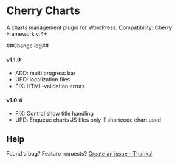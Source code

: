 # Cherry Charts
A charts management plugin for WordPress.
Сompatibility: Cherry Framework v.4+

##Change log##

#### v1.1.0 ####

* ADD: multi progress bar
* UPD: localization files
* FIX: HTML-validation errors

#### v1.0.4 ####

* FIX: Control show title handling
* UPD: Enqueue charts JS files only if shortcode chart used

## Help
Found a bug? Feature requests? [Create an issue - Thanks!](https://github.com/CherryFramework/cherry-charts/issues/new)